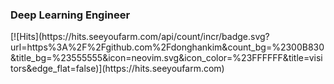 <h3>Deep Learning Engineer</h3>
[![Hits](https://hits.seeyoufarm.com/api/count/incr/badge.svg?url=https%3A%2F%2Fgithub.com%2Fdonghankim&count_bg=%2300B830&title_bg=%23555555&icon=neovim.svg&icon_color=%23FFFFFF&title=visitors&edge_flat=false)](https://hits.seeyoufarm.com)
<br>
<br>
